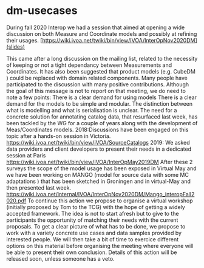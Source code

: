 # dm-usecases

During fall 2020 Interop we had a session that aimed at opening a wide discussion on both Measure and Coordinate models and possibly at refining their usages.
  [https://wiki.ivoa.net/twiki/bin/view/IVOA/InterOpNov2020DM](slides)
  
This came after a long discussion on the mailing list, related to the necessity of keeping or not a tight dependancy between Measurements and Coordinates. It has also been suggested that product models (e.g. CubeDM ) could be replaced with domain related components.
Many people have participated to the discussion with many positive contributions. 
Although the goal of this message is not to report on that meeting, we do need to note a few points:
There is a clear demand for using models
There is a clear demand for the models to be simple and modular.
The distinction between what is modelling and what is serialisation is unclear.
The need for a concrete solution for annotating catalog data, that resurfaced last week, has been tackled by the WG for a couple of years along with the development of Meas/Coordinates models.
2018:Discussions have been engaged on this topic after a hands-on session in Victoria.
    https://wiki.ivoa.net/twiki/bin/view/IVOA/SourceCatalogs
2019: We asked data providers and client developers to present their needs in a dedicated session at Paris
    https://wiki.ivoa.net/twiki/bin/view/IVOA/InterOpMay2019DM
After these 2 surveys the scope of the model usage has been exposed in Virtual May and we have been working on MANGO (model for source data with some MC adaptations ) that has been sketched in Groningen and in virtual-May and then presented last week.
    https://wiki.ivoa.net/internal/IVOA/InterOpNov2020DM/Mango_interopFall2020.pdf
To continue this action we propose to organise a virtual workshop (initially proposed by Tom to the TCG) with the hope of getting a widely accepted framework.
The idea is not to start afresh but to give to the participants the opportunity of matching their needs with the current proposals.
To get a clear picture of what has to be done, we propose to work with a variety concrete use cases and data samples provided by interested people. 
We will then take a bit of time to exercice different options on this material before organising the meeting where everyone will be able to present their own conclusion.
Details of this action will be released soon, unless someone has a veto.
